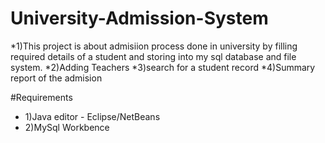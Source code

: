 # University-Admission-System
 *1)This project is about admisiion process done in university by filling required details of a student and storing into my sql database and file system.
 *2)Adding Teachers
 *3)search for a student record
 *4)Summary report of the admision
 
 #Requirements
 * 1)Java editor - Eclipse/NetBeans
 * 2)MySql Workbence


 

